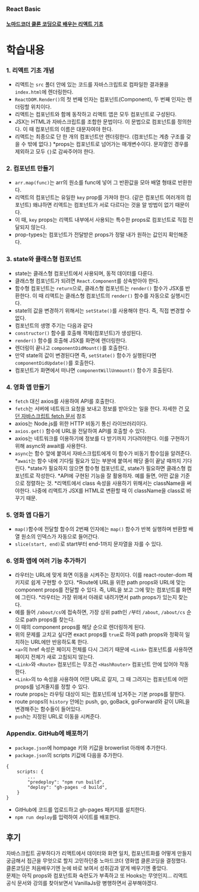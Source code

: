 ### React Basic

#### [노마드코더 클론 코딩으로 배우는 리액트 기초](https://nomadcoders.co/react-fundamentals)

# 학습내용

### 1. 리액트 기초 개념

- 리액트는 `src` 폴더 안에 있는 코드를 자바스크립트로 컴파일한 결과물을 `index.html`에 렌더링한다.
- `ReactDOM.Render()`의 첫 번째 인자는 컴포넌트(Component), 두 번째 인자는 렌더링할 위치이다.
- 리액트는 컴포넌트와 함께 동작하고 리액트 앱은 모두 컴포넌트로 구성된다.
- JSX는 HTML과 자바스크립트를 조합한 문법이다. 이 문법으로 컴포넌트를 정의한다. 이 때 컴포넌트의 이름은 대문자여야 한다.
- 리액트는 최종으로 단 한 개의 컴포넌트만 렌더링한다. (컴포넌트는 계층 구조를 갖을 수 밖에 없다.)
  \*props는 컴포넌트로 넘어가는 매개변수이다. 문자열인 경우를 제외하고 모두 `{}`로 감싸주어야 한다.

### 2. 컴포넌트 만들기

- `arr.map(func)`는 arr의 원소를 func에 넣어 그 반환값을 모아 배열 형태로 반환한다.
- 리액트의 컴포넌트는 유일한 `key` prop를 가져야 한다. (같은 컴포넌트 여러개의 컴포넌트) 왜냐하면 리액트는 컴포넌트가 서로 다르다는 것을 알 방법이 없기 때문이다.
- 이 때, `key` props는 리액트 내부에서 사용되는 특수한 props로 컴포넌트로 직접 전달되지 않는다.
- prop-types는 컴포넌트가 전달받은 props가 정말 내가 원하는 값인지 확인해준다.

### 3. state와 클래스형 컴포넌트

- state는 클래스형 컴포넌트에서 사용되며, 동적 데이터를 다룬다.
- 클래스형 컴포넌트가 되려면 `React.Component`를 상속받아야 한다.
- 함수형 컴포넌트는 `return`으로, 클래스형 컴포넌트는 `render()` 함수가 JSX를 반환한다. 이 때 리액트는 클래스형 컴포넌트의 `render()` 함수를 자동으로 실행시킨다.
- state의 값을 변경하기 위해서는 `setState()`를 사용해야 한다. 즉, 직접 변경할 수 없다.
- 컴포넌트의 생명 주기는 다음과 같다
- `constructor()` 함수를 호출해 객체(컴포넌트)가 생성된다.
- `render()` 함수를 호출해 JSX를 화면에 렌더링한다.
- 렌더링이 끝나고 `componentDidMount()`를 호출한다.
- 만약 state의 값이 변경된다면 즉, `setState()` 함수가 실행된다면 `componentDidUpdate()`를 호출한다.
- 컴포넌트가 화면에서 떠나면 `componentWillUnmount()` 함수가 호출된다.

### 4. 영화 앱 만들기

- `fetch` 대신 axios를 사용하여 API를 호출한다.
- `fetch`는 서버에 네트워크 요청을 보내고 정보를 받아오는 일을 한다. 자세한 건 [모던 자바스크립트 fetch 문서](https://ko.javascript.info/fetch) 참조
- axios는 Node.js를 위한 HTTP 비동기 통신 라이브러리이다.
- `axios.get()` 함수에 URL을 전달하여 API를 호출할 수 있다.
- axios는 네트워크를 이용하기에 정보를 다 받기까지 기다려야한다. 이를 구현하기 위해 async와 await를 사용한다.
- `async`는 함수 앞에 붙여서 자바스크립트에게 이 함수가 비동기 함수임을 알려준다.
  *`await`는 함수 내에 기다릴 필요가 있는 부분에 붙여서 해당 줄이 끝날 때까지 기다린다.
  *state가 필요하지 않으면 함수형 컴포넌트로, state가 필요하면 클래스형 컴포넌트로 작성한다.
  *API에 구현된 기능을 잘 활용하자. 예를 들면, 어떤 값을 기준으로 정렬하는 것.
  *리액트에서 class 속성을 사용하기 위해서는 className을 써야한다. 나중에 리액트가 JSX를 HTML로 변환할 때 이 className을 class로 바꾸기 때문.

### 5. 영화 앱 다듬기

- `map()`함수에 전달할 함수의 2번째 인자에는 `map()` 함수가 반복 실행하며 반환할 배열 원소의 인덱스가 자동으로 들어간다.
- `slice(start, end)`로 start부터 end-1까지 문자열을 자를 수 있다.

### 6. 영화 앱에 여러 기능 추가하기

- 라우터는 URL에 맞게 화면 이동을 시켜주는 장치이다. 이를 react-router-dom 패키지로 쉽게 구현할 수 있다.
  *Route에 URL을 위한 path props와 URL에 맞는 component props를 전달할 수 있다. 즉, URL을 보고 그에 맞는 컴포넌트를 화면에 그린다.
  *라우터는 가장 위에서 아래로 내려가면서 path props가 있는지 찾는다.
- 예를 들어 `/about/cs`에 접속하면, 가장 상위 path인 `/`부터 `/about`, `/about/cs` 순으로 path props를 찾는다.
- 이 때의 component props를 해당 순으로 렌더링하게 된다.
- 위의 문제를 고치고 싶다면 exact props를 `true`로 하여 path props와 정확히 일치하는 URL에만 반응하도록 한다.
- `<a>`의 href 속성은 페이지 전체를 다시 그리기 때문에 `<Link>` 컴포넌트를 사용하면 페이지 전체가 새로 고침되지 않는다.
- `<Link>`와 `<Route>` 컴포넌트는 무조건 `<HashRouter>` 컴포넌트 안에 있어야 작동한다.
- `<Link>`의 to 속성을 사용하여 어떤 URL로 갈지, 그 때 그려지는 컴포넌트에 어떤 props를 넘겨줄지를 정할 수 있다.
- route props는 라우팅 대상이 되는 컴포넌트에 넘겨주는 기본 props를 말한다.
- route props의 `history` 안에는 push, go, goBack, goForward와 같이 URL을 변경해주는 함수들이 들어있다.
- `pus`h는 지정된 URL로 이동을 시켜준다.

### Appendix. GitHub에 배포하기

- `package.json`에 hompage 키와 키값을 browerlist 아래에 추가한다.
- `package.json`의 scripts 키값에 다음을 추가한다.

```
{
    scripts: {
        ...
        "predeploy": "npm run build",
        "deploy": "gh-pages -d build",
    }
}
```

- GitHub에 코드를 업로드하고 gh-pages 패키지를 설치한다.
- `npm run deploy`를 입력하여 사이트를 배포한다.

## 후기

자바스크립트 공부하다가 리액트에서 데이터와 화면 일치, 컴포넌트화를 어떻게 만들지<br> 궁금해서 접근을 무엇으로 할지 고민하던중 노마드코더 영화앱 클론코딩을 결정했다.<br> 클론코딩은 처음배우기엔 눈에 바로 보여서 성취감과 얕게 배우기엔 좋았다.<br>
문제는 아직 props와 컴포넌트화 숙련도가 부족하고 또 Hooks는 무엇인지... 리액트 공식 문서와 강의를 찾아보면서 VanillaJs랑 병행하면서 공부해야겠다.
